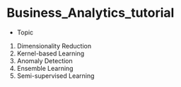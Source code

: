 # Business_Analytics_tutorial

* Topic  
1. Dimensionality Reduction
2. Kernel-based Learning 
3. Anomaly Detection
4. Ensemble Learning 
5. Semi-supervised Learning


